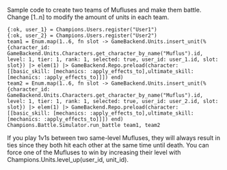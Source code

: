 Sample code to create two teams of Mufluses and make them battle. Change [1..n] to modify the amount of units in each team.

```
{:ok, user_1} = Champions.Users.register("User1")
{:ok, user_2} = Champions.Users.register("User2")
team1 = Enum.map(1..6, fn slot -> GameBackend.Units.insert_unit(%{character_id: GameBackend.Units.Characters.get_character_by_name("Muflus").id, level: 1, tier: 1, rank: 1, selected: true, user_id: user_1.id, slot: slot}) |> elem(1) |> GameBackend.Repo.preload(character: [[basic_skill: [mechanics: :apply_effects_to],ultimate_skill: [mechanics: :apply_effects_to]]]) end)
team2 = Enum.map(1..6, fn slot -> GameBackend.Units.insert_unit(%{character_id: GameBackend.Units.Characters.get_character_by_name("Muflus").id, level: 1, tier: 1, rank: 1, selected: true, user_id: user_2.id, slot: slot}) |> elem(1) |> GameBackend.Repo.preload(character: [[basic_skill: [mechanics: :apply_effects_to],ultimate_skill: [mechanics: :apply_effects_to]]]) end)
Champions.Battle.Simulator.run_battle team1, team2
```

If you play 1v1s between two same-level Mufluses, they will always result in ties since they both hit each other at the same time until death. You can force one of the Mufluses to win by increasing their level with Champions.Units.level_up(user_id, unit_id).
